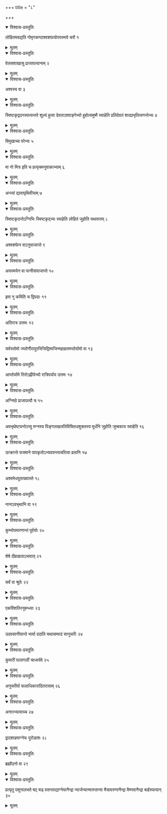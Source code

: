 +++
title = "८"

+++


<details open><summary>विश्वास-प्रस्तुतिः</summary>

लोहितमवद्यति गोमृगकण्ठाश्वशफयोरयस्मये चरौ १
</details>

<details><summary>मूलम्</summary>

लोहितमवद्यति गोमृगकण्ठाश्वशफयोरयस्मये चरौ १
</details>


<details open><summary>विश्वास-प्रस्तुतिः</summary>

वेतसशाखासु प्राजापत्यानाम् २
</details>

<details><summary>मूलम्</summary>

वेतसशाखासु प्राजापत्यानाम् २
</details>


<details open><summary>विश्वास-प्रस्तुतिः</summary>

अश्वस्य वा ३
</details>

<details><summary>मूलम्</summary>

अश्वस्य वा ३
</details>


<details open><summary>विश्वास-प्रस्तुतिः</summary>

स्विष्टकृद्वदनस्पत्यन्तरे शूल्यं हुत्वा देवताऽश्वाङ्गेभ्यो हुहोत्यमुष्मै स्वाहेति प्रतिदेवतं शादप्रभृतित्वगन्तेभ्यः ४
</details>

<details><summary>मूलम्</summary>

स्विष्टकृद्वदनस्पत्यन्तरे शूल्यं हुत्वा देवताऽश्वाङ्गेभ्यो हुहोत्यमुष्मै स्वाहेति प्रतिदेवतं शादप्रभृतित्वगन्तेभ्यः ४
</details>


<details open><summary>विश्वास-प्रस्तुतिः</summary>

विमुखाच्च परेभ्यः ५
</details>

<details><summary>मूलम्</summary>

विमुखाच्च परेभ्यः ५
</details>


<details open><summary>विश्वास-प्रस्तुतिः</summary>

मा नो मित्र इति च प्रत्यृचमनुवाकाभ्याम् ६
</details>

<details><summary>मूलम्</summary>

मा नो मित्र इति च प्रत्यृचमनुवाकाभ्याम् ६
</details>


<details open><summary>विश्वास-प्रस्तुतिः</summary>

अन्त्यां द्यावापृथिवीयाम् ७
</details>

<details><summary>मूलम्</summary>

अन्त्यां द्यावापृथिवीयाम् ७
</details>


<details open><summary>विश्वास-प्रस्तुतिः</summary>

स्विष्टकृदन्तेऽग्निभिः स्विष्टकृद्भ्यः स्वाहेति लोहितं जुहोति यथावत्तम् ८
</details>

<details><summary>मूलम्</summary>

स्विष्टकृदन्तेऽग्निभिः स्विष्टकृद्भ्यः स्वाहेति लोहितं जुहोति यथावत्तम् ८
</details>


<details open><summary>विश्वास-प्रस्तुतिः</summary>

अश्वशफेन वाऽनुयाजान्ते ९
</details>

<details><summary>मूलम्</summary>

अश्वशफेन वाऽनुयाजान्ते ९
</details>


<details open><summary>विश्वास-प्रस्तुतिः</summary>

अयस्मयेन वा पत्नीसंयाजान्ते १०
</details>

<details><summary>मूलम्</summary>

अयस्मयेन वा पत्नीसंयाजान्ते १०
</details>


<details open><summary>विश्वास-प्रस्तुतिः</summary>

इमा नु कमिति च द्विपदाः ११
</details>

<details><summary>मूलम्</summary>

इमा नु कमिति च द्विपदाः ११
</details>


<details open><summary>विश्वास-प्रस्तुतिः</summary>

अतिरात्र उत्तमः १२
</details>

<details><summary>मूलम्</summary>

अतिरात्र उत्तमः १२
</details>


<details open><summary>विश्वास-प्रस्तुतिः</summary>

सर्वस्तोमो ज्य्तोर्गौरायुरभिजिद्विश्वजिन्महाव्रतमप्तोर्यामो वा १३
</details>

<details><summary>मूलम्</summary>

सर्वस्तोमो ज्य्तोर्गौरायुरभिजिद्विश्वजिन्महाव्रतमप्तोर्यामो वा १३
</details>


<details open><summary>विश्वास-प्रस्तुतिः</summary>

आप्तोर्यामे तिरोऽह्नीयेभ्यो रात्रिपर्याय उत्तमः १४
</details>

<details><summary>मूलम्</summary>

आप्तोर्यामे तिरोऽह्नीयेभ्यो रात्रिपर्याय उत्तमः १४
</details>


<details open><summary>विश्वास-प्रस्तुतिः</summary>

अग्निष्ठे प्राजापत्यौ च १५
</details>

<details><summary>मूलम्</summary>

अग्निष्ठे प्राजापत्यौ च १५
</details>


<details open><summary>विश्वास-प्रस्तुतिः</summary>

अवभृथेष्ट्यन्तेऽप्सु मग्नस्य पिङ्गलखलतिविक्लिधशुक्लस्य मूर्धनि जुहोति जुम्बकाय स्वाहेति १६
</details>

<details><summary>मूलम्</summary>

अवभृथेष्ट्यन्तेऽप्सु मग्नस्य पिङ्गलखलतिविक्लिधशुक्लस्य मूर्धनि जुहोति जुम्बकाय स्वाहेति १६
</details>


<details open><summary>विश्वास-प्रस्तुतिः</summary>

उत्क्रान्ते यजमाने पापकृतोऽभ्यवयन्त्यचरित्वा व्रतानि १७
</details>

<details><summary>मूलम्</summary>

उत्क्रान्ते यजमाने पापकृतोऽभ्यवयन्त्यचरित्वा व्रतानि १७
</details>


<details open><summary>विश्वास-प्रस्तुतिः</summary>

अश्वमेधपूताख्यास्ते १८
</details>

<details><summary>मूलम्</summary>

अश्वमेधपूताख्यास्ते १८
</details>


<details open><summary>विश्वास-प्रस्तुतिः</summary>

नानाऽवभृथानि वा १९
</details>

<details><summary>मूलम्</summary>

नानाऽवभृथानि वा १९
</details>


<details open><summary>विश्वास-प्रस्तुतिः</summary>

कुम्भोपमारणान्तं पूर्वयोः २०
</details>

<details><summary>मूलम्</summary>

कुम्भोपमारणान्तं पूर्वयोः २०
</details>


<details open><summary>विश्वास-प्रस्तुतिः</summary>

शेषे दीक्षाव्रताऽभावात् २१
</details>

<details><summary>मूलम्</summary>

शेषे दीक्षाव्रताऽभावात् २१
</details>


<details open><summary>विश्वास-प्रस्तुतिः</summary>

सर्वं वा श्रुतेः २२
</details>

<details><summary>मूलम्</summary>

सर्वं वा श्रुतेः २२
</details>


<details open><summary>विश्वास-प्रस्तुतिः</summary>

एकविंशतिरनूबन्ध्याः २३
</details>

<details><summary>मूलम्</summary>

एकविंशतिरनूबन्ध्याः २३
</details>


<details open><summary>विश्वास-प्रस्तुतिः</summary>

उदवसानीयान्ते भार्या ददाति यथासम्वादं सानुचरीः २४
</details>

<details><summary>मूलम्</summary>

उदवसानीयान्ते भार्या ददाति यथासम्वादं सानुचरीः २४
</details>


<details open><summary>विश्वास-प्रस्तुतिः</summary>

कुमारीं पालागलीं चाध्वर्यवे २५
</details>

<details><summary>मूलम्</summary>

कुमारीं पालागलीं चाध्वर्यवे २५
</details>


<details open><summary>विश्वास-प्रस्तुतिः</summary>

अनुचरीर्वा फलाधिकारादितरासाम् २६
</details>

<details><summary>मूलम्</summary>

अनुचरीर्वा फलाधिकारादितरासाम् २६
</details>


<details open><summary>विश्वास-प्रस्तुतिः</summary>

अनारभ्यत्वाच्च २७
</details>

<details><summary>मूलम्</summary>

अनारभ्यत्वाच्च २७
</details>


<details open><summary>विश्वास-प्रस्तुतिः</summary>

द्वादशाहमाग्नेयः पुरोडाशः २८
</details>

<details><summary>मूलम्</summary>

द्वादशाहमाग्नेयः पुरोडाशः २८
</details>


<details open><summary>विश्वास-प्रस्तुतिः</summary>

ब्रह्मौदनो वा २९
</details>

<details><summary>मूलम्</summary>

ब्रह्मौदनो वा २९
</details>


<details open><summary>विश्वास-प्रस्तुतिः</summary>

प्रत्यृतु पशूनालभते षट् षड् वसन्ताद्याग्नेयानैन्द्रा न्पार्जन्यान्मारुतान्वा मैत्रावरुणानैन्द्रा वैष्णवानैन्द्रा बार्हस्पत्यान् ३०
</details>

<details><summary>मूलम्</summary>

प्रत्यृतु पशूनालभते षट् षड् वसन्ताद्याग्नेयानैन्द्रा न्पार्जन्यान्मारुतान्वा मैत्रावरुणानैन्द्रा वैष्णवानैन्द्रा बार्हस्पत्यान् ३०
</details>
